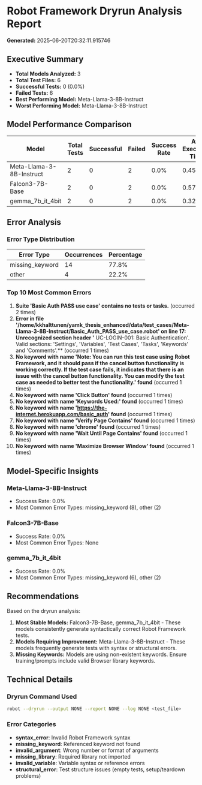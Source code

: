 # Robot Framework Dryrun Analysis Report
**Generated:** 2025-06-20T20:32:11.915746

## Executive Summary

- **Total Models Analyzed:** 3
- **Total Test Files:** 6
- **Successful Tests:** 0 (0.0%)
- **Failed Tests:** 6
- **Best Performing Model:** Meta-Llama-3-8B-Instruct
- **Worst Performing Model:** Meta-Llama-3-8B-Instruct

## Model Performance Comparison

| Model | Total Tests | Successful | Failed | Success Rate | Avg Execution Time |
|-------|-------------|------------|--------|--------------|-------------------|
| Meta-Llama-3-8B-Instruct | 2 | 0 | 2 | 0.0% | 0.456s |
| Falcon3-7B-Base | 2 | 0 | 2 | 0.0% | 0.572s |
| gemma_7b_it_4bit | 2 | 0 | 2 | 0.0% | 0.328s |

## Error Analysis

### Error Type Distribution

| Error Type | Occurrences | Percentage |
|------------|-------------|------------|
| missing_keyword | 14 | 77.8% |
| other | 4 | 22.2% |

### Top 10 Most Common Errors

1. **Suite 'Basic Auth PASS use case' contains no tests or tasks.** (occurred 2 times)
2. **Error in file '/home/kkhalttunen/yamk_thesis_enhanced/data/test_cases/Meta-Llama-3-8B-Instruct/Basic_Auth_PASS_use_case.robot' on line 17: Unrecognized section header '** UC-LOGIN-001: Basic Authentication'. Valid sections: 'Settings', 'Variables', 'Test Cases', 'Tasks', 'Keywords' and 'Comments'.** (occurred 1 times)
3. **No keyword with name 'Note: You can run this test case using Robot Framework, and it should pass if the cancel button functionality is working correctly. If the test case fails, it indicates that there is an issue with the cancel button functionality. You can modify the test case as needed to better test the functionality.' found** (occurred 1 times)
4. **No keyword with name 'Click Button' found** (occurred 1 times)
5. **No keyword with name 'Keywords Used:' found** (occurred 1 times)
6. **No keyword with name 'https://the-internet.herokuapp.com/basic_auth' found** (occurred 1 times)
7. **No keyword with name 'Verify Page Contains' found** (occurred 1 times)
8. **No keyword with name 'chrome' found** (occurred 1 times)
9. **No keyword with name 'Wait Until Page Contains' found** (occurred 1 times)
10. **No keyword with name 'Maximize Browser Window' found** (occurred 1 times)

## Model-Specific Insights

### Meta-Llama-3-8B-Instruct
- Success Rate: 0.0%
- Most Common Error Types: missing_keyword (8), other (2)

### Falcon3-7B-Base
- Success Rate: 0.0%
- Most Common Error Types: None

### gemma_7b_it_4bit
- Success Rate: 0.0%
- Most Common Error Types: missing_keyword (6), other (2)

## Recommendations

Based on the dryrun analysis:

1. **Most Stable Models:** Falcon3-7B-Base, gemma_7b_it_4bit - These models consistently generate syntactically correct Robot Framework tests.
2. **Models Requiring Improvement:** Meta-Llama-3-8B-Instruct - These models frequently generate tests with syntax or structural errors.
4. **Missing Keywords:** Models are using non-existent keywords. Ensure training/prompts include valid Browser library keywords.

## Technical Details

### Dryrun Command Used
```bash
robot --dryrun --output NONE --report NONE --log NONE <test_file>
```

### Error Categories
- **syntax_error**: Invalid Robot Framework syntax
- **missing_keyword**: Referenced keyword not found
- **invalid_argument**: Wrong number or format of arguments
- **missing_library**: Required library not imported
- **invalid_variable**: Variable syntax or reference errors
- **structural_error**: Test structure issues (empty tests, setup/teardown problems)
